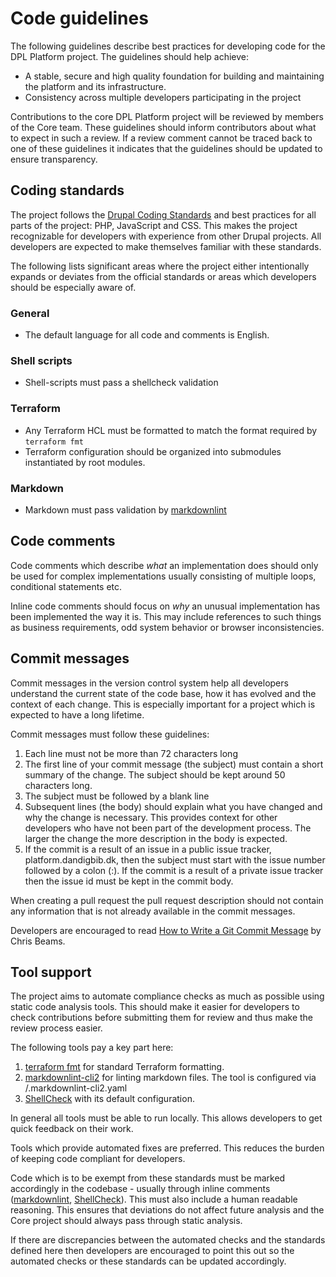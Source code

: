 # Code guidelines

The following guidelines describe best practices for developing code for the DPL
Platform project. The guidelines should help achieve:

* A stable, secure and high quality foundation for building and maintaining
  the platform and its infrastructure.
* Consistency across multiple developers participating in the project

Contributions to the core DPL Platform project will be reviewed by members of the
Core team. These guidelines should inform contributors about what to expect in
such a review. If a review comment cannot be traced back to one of these
guidelines it indicates that the guidelines should be updated to ensure
transparency.

## Coding standards

The project follows the [Drupal Coding Standards](https://www.drupal.org/docs/develop/standards)
and best practices for all parts of the project: PHP, JavaScript and CSS. This
makes the project recognizable for developers with experience from other Drupal
projects. All developers are expected to make themselves familiar with these
standards.

The following lists significant areas where the project either intentionally
expands or deviates from the official standards or areas which developers should
be especially aware of.

### General

* The default language for all code and comments is English.

### Shell scripts

* Shell-scripts must pass a shellcheck validation

### Terraform

* Any Terraform HCL must be formatted to match the format required by
  `terraform fmt`
* Terraform configuration should be organized into submodules instantiated by
  root modules.

### Markdown

* Markdown must pass validation by [markdownlint](https://github.com/DavidAnson/markdownlint-cli2)

## Code comments

Code comments which describe _what_ an implementation does should only be used
for complex implementations usually consisting of multiple loops, conditional
statements etc.

Inline code comments should focus on _why_ an unusual implementation has been
implemented the way it is. This may include references to such things as
business requirements, odd system behavior or browser inconsistencies.

## Commit messages

Commit messages in the version control system help all developers understand the
current state of the code base, how it has evolved and the context of each
change. This is especially important for a project which is expected to have a
long lifetime.

Commit messages must follow these guidelines:

1. Each line must not be more than 72 characters long
2. The first line of your commit message (the subject) must contain a short
   summary of the change. The subject should be kept around 50 characters long.
3. The subject must be followed by a blank line
4. Subsequent lines (the body) should explain what you have changed and why the
   change is necessary. This provides context for other developers who have not
   been part of the development process. The larger the change the more
   description in the body is expected.
5. If the commit is a result of an issue in a public issue tracker,
   platform.dandigbib.dk, then the subject must start with the issue number
  followed by a colon (:). If the commit is a result of a private issue tracker
  then the issue id must be kept in the commit body.

When creating a pull request the pull request description should not contain any
information that is not already available in the commit messages.

Developers are encouraged to read [How to Write a Git Commit Message](https://chris.beams.io/posts/git-commit/)
by Chris Beams.

## Tool support

The project aims to automate compliance checks as much as possible using static
code analysis tools. This should make it easier for developers to check
contributions before submitting them for review and thus make the review process
easier.

The following tools pay a key part here:

1. [terraform fmt](https://www.terraform.io/docs/cli/commands/fmt.html) for standard
   Terraform formatting.
2. [markdownlint-cli2](https://github.com/DavidAnson/markdownlint-cli2) for
   linting markdown files. The tool is configured via /.markdownlint-cli2.yaml
3. [ShellCheck](https://github.com/koalaman/shellcheck) with its default configuration.

In general all tools must be able to run locally. This allows developers to get
quick feedback on their work.

Tools which provide automated fixes are preferred. This reduces the burden of
keeping code compliant for developers.

Code which is to be exempt from these standards must be marked accordingly in
the codebase - usually through inline comments ([markdownlint](https://github.com/DavidAnson/markdownlint/blob/main/README.md#configuration),
[ShellCheck](https://github.com/koalaman/shellcheck/wiki/Ignore)).
This must also include a human readable reasoning. This ensures that deviations
do not affect future analysis and the Core project should always pass through
static analysis.

If there are discrepancies between the automated checks and the standards
defined here then developers are encouraged to point this out so the automated
checks or these standards can be updated accordingly.
